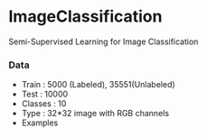# ImageClassification

Semi-Supervised Learning for Image Classification

### Data

- Train : 5000 (Labeled), 35551(Unlabeled)
- Test : 10000
- Classes : 10
- Type : 32*32 image with RGB channels
- Examples

